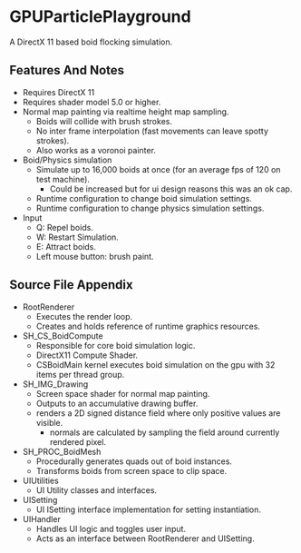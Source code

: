 # GPUParticlePlayground

A DirectX 11 based boid flocking simulation.

## Features And Notes
* Requires DirectX 11
* Requires shader model 5.0 or higher.
* Normal map painting via realtime height map sampling.
  * Boids will collide with brush strokes.
  * No inter frame interpolation (fast movements can leave spotty strokes).
  * Also works as a voronoi painter.
* Boid/Physics simulation
  * Simulate up to 16,000 boids at once (for an average fps of 120 on test machine).
    * Could be increased but for ui design reasons this was an ok cap.
  * Runtime configuration to change boid simulation settings.
  * Runtime configuration to change physics simulation settings.
* Input
  * Q: Repel boids.
  * W: Restart Simulation.
  * E: Attract boids.
  * Left mouse button: brush paint.
  
## Source File Appendix
* RootRenderer
  * Executes the render loop.
  * Creates and holds reference of runtime graphics resources.
* SH_CS_BoidCompute
  * Responsible for core boid simulation logic.
  * DirectX11 Compute Shader.
  * CSBoidMain kernel executes boid simulation on the gpu with 32 items per thread group.
* SH_IMG_Drawing
  * Screen space shader for normal map painting.
  * Outputs to an accumulative drawing buffer.
  * renders a 2D signed distance field where only positive values are visible.
    * normals are calculated by sampling the field around currently rendered pixel.
* SH_PROC_BoidMesh
  * Procedurally generates quads out of boid instances.
  * Transforms boids from screen space to clip space.
* UIUtilities
  * UI Utility classes and interfaces.
* UISetting
  * UI ISetting interface implementation for setting instantiation.
* UIHandler
  * Handles UI logic and toggles user input.
  * Acts as an interface between RootRenderer and UISetting.
